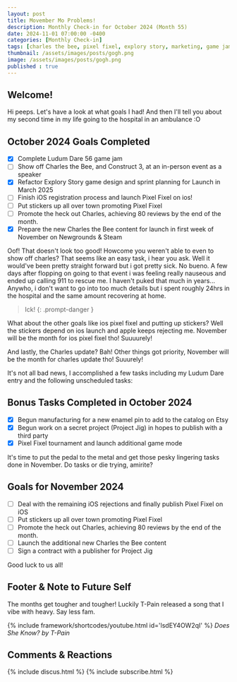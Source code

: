 ```yaml
---
layout: post
title: Movember Mo Problems!
description: Monthly Check-in for October 2024 (Month 55)
date: 2024-11-01 07:00:00 -0400
categories: [Monthly Check-in]
tags: [charles the bee, pixel fixel, explory story, marketing, game jam, project jig]
thumbnail: /assets/images/posts/gogh.png
image: /assets/images/posts/gogh.png
published : true
---
```


## Welcome!
Hi peeps. Let's have a look at what goals I had! And then I'll tell you about my second time in my life going to the hospital in an ambulance :O

## October 2024 Goals Completed
  - [x] Complete Ludum Dare 56 game jam
  - [ ] Show off Charles the Bee, and Construct 3, at an in-person event as a speaker
  - [x] Refactor Explory Story game design and sprint planning for Launch in March 2025
  - [ ] Finish iOS registration process and launch Pixel Fixel on ios!
  - [ ] Put stickers up all over town promoting Pixel Fixel
  - [ ] Promote the heck out Charles, achieving 80 reviews by the end of the month.
  - [x] Prepare the new Charles the Bee content for launch in first week of November on Newgrounds & Steam

  Oof! That doesn't look too good! Howcome you weren't able to even to show off charles? That seems like an easy task, i hear you ask. Well it would've been pretty straight forward but i got pretty sick. No bueno. A few days after flopping on going to that event i was feeling really nauseous and ended up calling 911 to rescue me. I haven't puked that much in years... Anywho, i don't want to go into too much details but i spent roughly 24hrs in the hospital and the same amount recovering at home. 

  > Ick!
{: .prompt-danger } 

  What about the other goals like ios pixel fixel and putting up stickers? Well the stickers depend on ios launch and apple keeps rejecting me. November will be the month for ios pixel fixel tho! Suuuurely! 

  And lastly, the Charles update? Bah! Other things got priority, November will be the month for charles update tho! Suuurely!

  It's not all bad news, I accomplished a few tasks including my Ludum Dare entry and the following unscheduled tasks:

## Bonus Tasks Completed in October 2024
  - [x] Begun manufacturing for a new enamel pin to add to the catalog on Etsy
  - [x] Begun work on a secret project (Project Jig) in hopes to publish with a third party
  - [x] Pixel Fixel tournament and launch additional game mode

It's time to put the pedal to the metal and get those pesky lingering tasks done in November. Do tasks or die trying, amirite?

## Goals for November  2024
  - [ ] Deal with the remaining iOS rejections and finally publish Pixel Fixel on iOS
  - [ ] Put stickers up all over town promoting Pixel Fixel
  - [ ] Promote the heck out Charles, achieving 80 reviews by the end of the month.
  - [ ] Launch the additional new Charles the Bee content
  - [ ] Sign a contract with a publisher for Project Jig
    
Good luck to us all!

## Footer & Note to Future Self
The months get tougher and tougher! Luckily T-Pain released a song that I vibe with heavy. Say less fam.

{% include framework/shortcodes/youtube.html id='lsdEY4OW2qI' %}
_Does She Know? by T-Pain_

## Comments & Reactions

{% include discus.html %}
{% include subscribe.html %}
